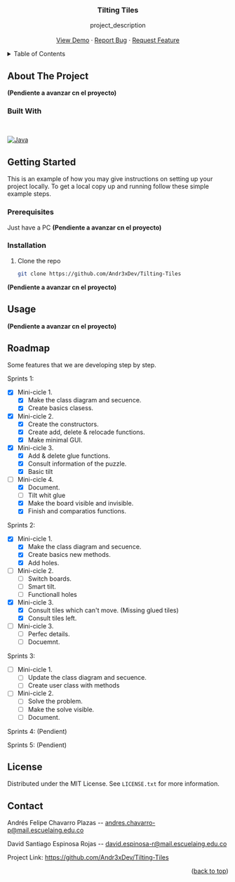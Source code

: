 <!-- Improved compatibility of back to top link: See: https://github.com/othneildrew/Best-README-Template/pull/73 -->
<a id="readme-top"></a>


<!-- PROJECT LOGO -->
<br />
<div align="center">

<h3 align="center">Tilting Tiles</h3>

  <p align="center">
    project_description
    <br />
    <br />
    <a href="https://github.com/Andr3xDev/Tilting-Tiles">View Demo</a>
    ·
    <a href="https://github.com/Andr3xDev/Tilting-Tiles/issues/new?labels=bug&template=bug-report---.md">Report Bug</a>
    ·
    <a href="https://github.com/Andr3xDev/Tilting-Tiles/issues/new?labels=enhancement&template=feature-request---.md">Request Feature</a>
  </p>
</div>



<!-- TABLE OF CONTENTS -->
<details>
  <summary>Table of Contents</summary>
  <ol>
    <li>
      <a href="#about-the-project">About The Project</a>
      <ul>
        <li><a href="#built-with">Built With</a></li>
      </ul>
    </li>
    <li>
      <a href="#getting-started">Getting Started</a>
      <ul>
        <li><a href="#prerequisites">Prerequisites</a></li>
        <li><a href="#installation">Installation</a></li>
      </ul>
    </li>
    <li><a href="#usage">Usage</a></li>
    <li><a href="#roadmap">Roadmap</a></li>
    <li><a href="#license">License</a></li>
    <li><a href="#contact">Contact</a></li>
  </ol>
</details>



<!-- ABOUT THE PROJECT -->
## About The Project

**(Pendiente a avanzar cn el proyecto)**




### Built With
<br />

[![Java]][java]


<!-- GETTING STARTED -->
## Getting Started

This is an example of how you may give instructions on setting up your project locally.
To get a local copy up and running follow these simple example steps.


### Prerequisites
Just have a PC
**(Pendiente a avanzar cn el proyecto)**

### Installation

1. Clone the repo
   ```sh
   git clone https://github.com/Andr3xDev/Tilting-Tiles
   ```
**(Pendiente a avanzar cn el proyecto)**



<!-- USAGE EXAMPLES -->
## Usage
**(Pendiente a avanzar cn el proyecto)**



<!-- ROADMAP -->
## Roadmap
Some features that we are developing step by step.

Sprints 1: 
- [x] Mini-cicle 1.
  - [x] Make the class diagram and secuence.
  - [x] Create basics clasess.
- [x] Mini-cicle 2.
  - [x] Create the constructors.
  - [x] Create add, delete & relocade functions.
  - [x] Make minimal GUI.
- [x] Mini-cicle 3.
  - [x] Add & delete glue functions.
  - [x] Consult information of the puzzle.
  - [x] Basic tilt
- [ ] Mini-cicle 4.
  - [x] Document.
  - [ ] Tilt whit glue
  - [x] Make the board visible and invisible.
  - [x] Finish and comparatios functions.

Sprints 2:   
- [x] Mini-cicle 1.
  - [x] Make the class diagram and secuence.
  - [x] Create basics new methods.
  - [x] Add holes.
- [ ] Mini-cicle 2.
  - [ ] Switch boards.
  - [ ] Smart tilt.
  - [ ] Functionall holes
- [x] Mini-cicle 3.
  - [x] Consult tiles which can't move. (Missing glued tiles)
  - [x] Consult tiles left.
- [ ] Mini-cicle 3.
  - [ ] Perfec details.
  - [ ] Docuemnt.

Sprints 3:
- [ ] Mini-cicle 1.
  - [ ] Update the class diagram and secuence.
  - [ ] Create user class with methods
- [ ] Mini-cicle 2.
  - [ ] Solve the problem.
  - [ ] Make the solve visible.
  - [ ] Document.

Sprints 4:
(Pendient)

Sprints 5:
(Pendient)


<!-- LICENSE -->
## License

Distributed under the MIT License. See `LICENSE.txt` for more information.



<!-- CONTACT -->
## Contact

Andrés Felipe Chavarro Plazas -- andres.chavarro-p@mail.escuelaing.edu.co

David Santiago Espinosa Rojas -- david.espinosa-r@mail.escuelaing.edu.co

Project Link: https://github.com/Andr3xDev/Tilting-Tiles

<p align="right">(<a href="#readme-top">back to top</a>)</p>




<!-- MARKDOWN LINKS & IMAGES -->
<!-- https://www.markdownguide.org/basic-syntax/#reference-style-links -->
[java]: https://img.shields.io/badge/java-%23ED8B00.svg?style=for-the-badge&logo=openjdk&logoColor=white
